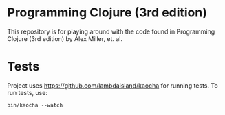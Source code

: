 # Programming Clojure (3rd edition)

This repository is for playing around with the code found in Programming Clojure (3rd edition) by Alex Miller, et. al.

# Tests

Project uses https://github.com/lambdaisland/kaocha for running tests. To run tests, use:

```
bin/kaocha --watch
```